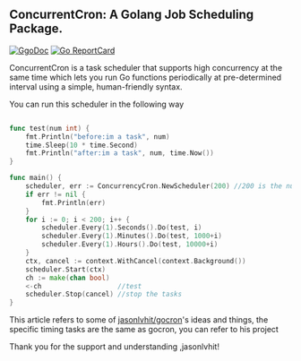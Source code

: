 ## ConcurrentCron: A Golang Job Scheduling Package.

[![GgoDoc](https://godoc.org/github.com/golang/gddo?status.svg)](https://godoc.org/github.com/whutwxn/ConcurrencyCron)
[![Go ReportCard](https://goreportcard.com/report/github.com/whutwxn/ConcurrencyCron)](https://goreportcard.com/report/github.com/whutwxn/ConcurrencyCron)

ConcurrentCron is a task scheduler that supports high concurrency at the same time which lets you run Go functions periodically at pre-determined interval using a simple, human-friendly syntax.

You can run this scheduler in the following way

```go

func test(num int) {
	fmt.Println("before:im a task", num)
	time.Sleep(10 * time.Second)
	fmt.Println("after:im a task", num, time.Now())
}

func main() {
	scheduler, err := ConcurrencyCron.NewScheduler(200) //200 is the number of tasks that can be run in parallel
    if err != nil {
    	fmt.Println(err)
    }
    for i := 0; i < 200; i++ {
    	scheduler.Every(1).Seconds().Do(test, i)
    	scheduler.Every(1).Minutes().Do(test, 1000+i)
    	scheduler.Every(1).Hours().Do(test, 10000+i)
    }
    ctx, cancel := context.WithCancel(context.Background())
    scheduler.Start(ctx)
    ch := make(chan bool)
    <-ch                   //test
    scheduler.Stop(cancel) //stop the tasks
}
```
This article refers to some of [jasonlvhit/gocron](https://github.com/jasonlvhit/gocron)'s ideas and things, the specific timing tasks are the same as gocron, you can refer to his project

Thank you for the support and understanding ,jasonlvhit!
